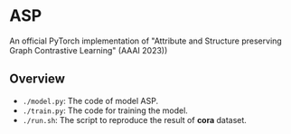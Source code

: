 # ASP
An official PyTorch implementation of "Attribute and Structure preserving Graph Contrastive Learning" (AAAI 2023))

## Overview
+ `./model.py`: The code of model ASP.
+ `./train.py`: The code for training the model.
+ `./run.sh`: The script to reproduce the result of **cora** dataset.
